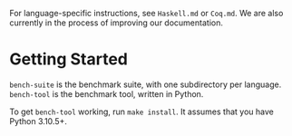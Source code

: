 For language-specific instructions, see `Haskell.md` or `Coq.md`. We are also currently in the process of improving our documentation.

# Getting Started

`bench-suite` is the benchmark suite, with one subdirectory per language. `bench-tool` is the benchmark tool, written in Python.

To get `bench-tool` working, run `make install`. It assumes that you have Python 3.10.5+.

